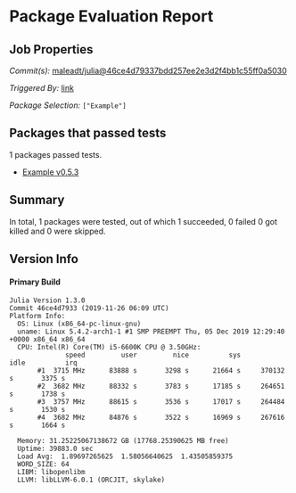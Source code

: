 # Package Evaluation Report

## Job Properties

*Commit(s):* [maleadt/julia@46ce4d79337bdd257ee2e3d2f4bb1c55ff0a5030](https://github.com/maleadt/julia/commit/46ce4d79337bdd257ee2e3d2f4bb1c55ff0a5030)

*Triggered By:* [link](https://www.test.com)

*Package Selection:* `["Example"]`

## Packages that passed tests

1 packages passed tests.
- [Example v0.5.3](logs/Example/1.3.0.log)

## Summary

In total, 1 packages were tested, out of which 1 succeeded, 0 failed 0 got killed and 0 were skipped.


## Version Info

#### Primary Build

```
Julia Version 1.3.0
Commit 46ce4d7933 (2019-11-26 06:09 UTC)
Platform Info:
  OS: Linux (x86_64-pc-linux-gnu)
  uname: Linux 5.4.2-arch1-1 #1 SMP PREEMPT Thu, 05 Dec 2019 12:29:40 +0000 x86_64 x86_64
  CPU: Intel(R) Core(TM) i5-6600K CPU @ 3.50GHz: 
              speed         user         nice          sys         idle          irq
       #1  3715 MHz      83888 s       3298 s      21664 s     370132 s       3375 s
       #2  3682 MHz      88332 s       3783 s      17185 s     264651 s       1738 s
       #3  3757 MHz      88615 s       3536 s      17017 s     264484 s       1530 s
       #4  3682 MHz      84876 s       3522 s      16969 s     267616 s       1664 s
       
  Memory: 31.25225067138672 GB (17768.25390625 MB free)
  Uptime: 39883.0 sec
  Load Avg:  1.89697265625  1.58056640625  1.43505859375
  WORD_SIZE: 64
  LIBM: libopenlibm
  LLVM: libLLVM-6.0.1 (ORCJIT, skylake)

```
<!-- Generated on 2019-12-10T08:38:53.008 -->
